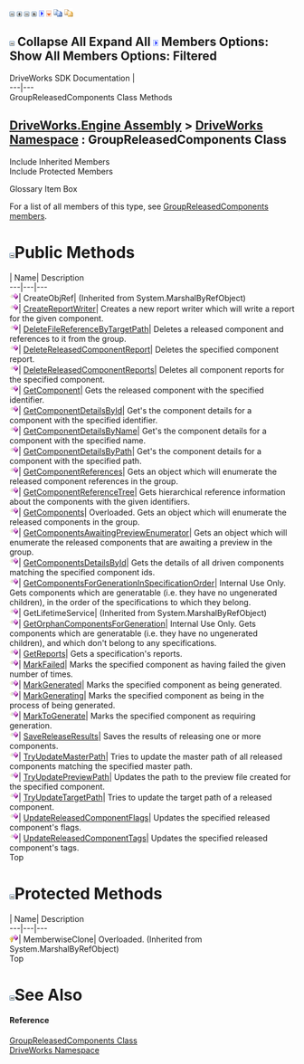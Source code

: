 ![](dotnetimages/collapse.gif) ![](dotnetimages/expand.gif) ![](dotnetimages/collapse.gif) ![](dotnetimages/expand.gif) ![](dotnetimages/drpdown.gif) ![](dotnetimages/drpdown_orange.gif) ![](dotnetimages/copycode.gif) ![](dotnetimages/copycodeHighlight.gif)

![](dotnetimages/collapse.gif) Collapse All Expand All ![](dotnetimages/drpdown.gif) Members Options: Show All  Members Options: Filtered   
---  
DriveWorks SDK Documentation  |   
---|---  
GroupReleasedComponents Class Methods   
  
[DriveWorks.Engine Assembly](topic2156.md) > [DriveWorks Namespace](topic2159.md) : GroupReleasedComponents Class  
---  
  
Include Inherited Members    
Include Protected Members    


Glossary Item Box

For a list of all members of this type, see [GroupReleasedComponents members](topic3239.md).

# ![](dotnetimages/collapse.gif)Public Methods

| Name| Description  
---|---|---  
![Public Method](dotnetimages/publicMethod.gif)| CreateObjRef|  (Inherited from System.MarshalByRefObject)  
![Public Method](dotnetimages/publicMethod.gif)| [CreateReportWriter](topic3244.md)| Creates a new report writer which will write a report for the given component.   
![Public Method](dotnetimages/publicMethod.gif)| [DeleteFileReferenceByTargetPath](topic3245.md)| Deletes a released component and references to it from the group.   
![Public Method](dotnetimages/publicMethod.gif)| [DeleteReleasedComponentReport](topic3246.md)| Deletes the specified component report.   
![Public Method](dotnetimages/publicMethod.gif)| [DeleteReleasedComponentReports](topic3247.md)| Deletes all component reports for the specified component.   
![Public Method](dotnetimages/publicMethod.gif)| [GetComponent](topic3248.md)| Gets the released component with the specified identifier.   
![Public Method](dotnetimages/publicMethod.gif)| [GetComponentDetailsById](topic3249.md)| Get's the component details for a component with the specified identifier.   
![Public Method](dotnetimages/publicMethod.gif)| [GetComponentDetailsByName](topic3250.md)| Get's the component details for a component with the specified name.   
![Public Method](dotnetimages/publicMethod.gif)| [GetComponentDetailsByPath](topic3251.md)| Get's the component details for a component with the specified path.   
![Public Method](dotnetimages/publicMethod.gif)| [GetComponentReferences](topic3252.md)| Gets an object which will enumerate the released component references in the group.   
![Public Method](dotnetimages/publicMethod.gif)| [GetComponentReferenceTree](topic3253.md)| Gets hierarchical reference information about the components with the given identifiers.   
![Public Method](dotnetimages/publicMethod.gif)| [GetComponents](topic3254.md)| Overloaded. Gets an object which will enumerate the released components in the group.   
![Public Method](dotnetimages/publicMethod.gif)| [GetComponentsAwaitingPreviewEnumerator](topic3257.md)| Gets an object which will enumerate the released components that are awaiting a preview in the group.   
![Public Method](dotnetimages/publicMethod.gif)| [GetComponentsDetailsById](topic3258.md)| Gets the details of all driven components matching the specified component ids.   
![Public Method](dotnetimages/publicMethod.gif)| [GetComponentsForGenerationInSpecificationOrder](topic3259.md)| Internal Use Only. Gets components which are generatable (i.e. they have no ungenerated children), in the order of the specifications to which they belong.   
![Public Method](dotnetimages/publicMethod.gif)| GetLifetimeService|  (Inherited from System.MarshalByRefObject)  
![Public Method](dotnetimages/publicMethod.gif)| [GetOrphanComponentsForGeneration](topic3260.md)| Internal Use Only. Gets components which are generatable (i.e. they have no ungenerated children), and which don't belong to any specifications.   
![Public Method](dotnetimages/publicMethod.gif)| [GetReports](topic3261.md)| Gets a specification's reports.   
![Public Method](dotnetimages/publicMethod.gif)| [MarkFailed](topic3262.md)| Marks the specified component as having failed the given number of times.   
![Public Method](dotnetimages/publicMethod.gif)| [MarkGenerated](topic3263.md)| Marks the specified component as being generated.   
![Public Method](dotnetimages/publicMethod.gif)| [MarkGenerating](topic3264.md)| Marks the specified component as being in the process of being generated.   
![Public Method](dotnetimages/publicMethod.gif)| [MarkToGenerate](topic3265.md)| Marks the specified component as requiring generation.   
![Public Method](dotnetimages/publicMethod.gif)| [SaveReleaseResults](topic3266.md)| Saves the results of releasing one or more components.   
![Public Method](dotnetimages/publicMethod.gif)| [TryUpdateMasterPath](topic3267.md)| Tries to update the master path of all released components matching the specified master path.   
![Public Method](dotnetimages/publicMethod.gif)| [TryUpdatePreviewPath](topic3268.md)| Updates the path to the preview file created for the specified component.   
![Public Method](dotnetimages/publicMethod.gif)| [TryUpdateTargetPath](topic3269.md)| Tries to update the target path of a released component.   
![Public Method](dotnetimages/publicMethod.gif)| [UpdateReleasedComponentFlags](topic3270.md)| Updates the specified released component's flags.   
![Public Method](dotnetimages/publicMethod.gif)| [UpdateReleasedComponentTags](topic3271.md)| Updates the specified released component's tags.   
Top

# ![](dotnetimages/collapse.gif)Protected Methods

| Name| Description  
---|---|---  
![Protected Method](dotnetimages/protectedMethod.gif)| MemberwiseClone| Overloaded. (Inherited from System.MarshalByRefObject)  
Top

# ![](dotnetimages/collapse.gif)See Also

#### Reference

[GroupReleasedComponents Class](topic3238.md)   
[DriveWorks Namespace](topic2159.md)


